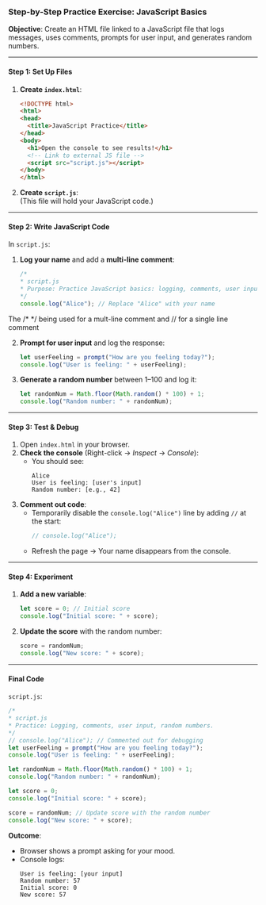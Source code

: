 ### Step-by-Step Practice Exercise: JavaScript Basics  

**Objective**: Create an HTML file linked to a JavaScript file that logs messages, uses comments, prompts for user input, and generates random numbers.  

---

#### **Step 1: Set Up Files**  
1. **Create `index.html`**:  
   ```html
   <!DOCTYPE html>
   <html>
   <head>
     <title>JavaScript Practice</title>
   </head>
   <body>
     <h1>Open the console to see results!</h1>
     <!-- Link to external JS file -->
     <script src="script.js"></script>
   </body>
   </html>
   ```

2. **Create `script.js`**:  
   (This file will hold your JavaScript code.)

---

#### **Step 2: Write JavaScript Code**  
In `script.js`:  
1. **Log your name** and add a **multi-line comment**:  
   ```javascript
   /* 
   * script.js
   * Purpose: Practice JavaScript basics: logging, comments, user input, random numbers.
   */
   console.log("Alice"); // Replace "Alice" with your name
   ```
The /* */ being used for a mult-line comment and // for a single line comment


2. **Prompt for user input** and log the response:  
   ```javascript
   let userFeeling = prompt("How are you feeling today?");
   console.log("User is feeling: " + userFeeling);
   ```

3. **Generate a random number** between 1–100 and log it:  
   ```javascript
   let randomNum = Math.floor(Math.random() * 100) + 1;
   console.log("Random number: " + randomNum);
   ```

---

#### **Step 3: Test & Debug**  
1. Open `index.html` in your browser.  
2. **Check the console** (Right-click → *Inspect* → *Console*):  
   - You should see:  
     ```
     Alice
     User is feeling: [user's input]
     Random number: [e.g., 42]
     ```  
3. **Comment out code**:  
   - Temporarily disable the `console.log("Alice")` line by adding `//` at the start:  
     ```javascript
     // console.log("Alice"); 
     ```  
   - Refresh the page → Your name disappears from the console.  

---

#### **Step 4: Experiment**  
1. **Add a new variable**:  
   ```javascript
   let score = 0; // Initial score
   console.log("Initial score: " + score);
   ```  
2. **Update the score** with the random number:  
   ```javascript
   score = randomNum; 
   console.log("New score: " + score);
   ```  

---

#### **Final Code**  
`script.js`:  
```javascript
/* 
* script.js
* Practice: Logging, comments, user input, random numbers.
*/
// console.log("Alice"); // Commented out for debugging
let userFeeling = prompt("How are you feeling today?");
console.log("User is feeling: " + userFeeling);

let randomNum = Math.floor(Math.random() * 100) + 1;
console.log("Random number: " + randomNum);

let score = 0;
console.log("Initial score: " + score);

score = randomNum; // Update score with the random number
console.log("New score: " + score);
```

**Outcome**:  
- Browser shows a prompt asking for your mood.  
- Console logs:  
  ```
  User is feeling: [your input]
  Random number: 57
  Initial score: 0
  New score: 57
  ```  
